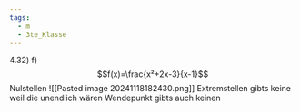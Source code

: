 ```yaml
---
tags:
  - m
  - 3te_Klasse
---
```

4.32)
f)
$$f(x)=\frac{x²+2x-3}{x-1}$$
Nulstellen
![[Pasted image 20241118182430.png]]
Extremstellen
gibts keine weil die unendlich wären
Wendepunkt
gibts auch keinen
